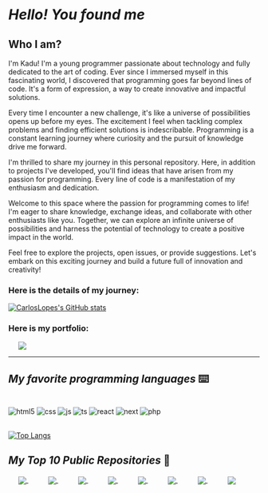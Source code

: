 # *Hello! You found me*

## Who I am?

I'm Kadu! I'm a young programmer passionate about technology and fully dedicated to the art of coding. Ever since I immersed myself in this fascinating world, I discovered that programming goes far beyond lines of code. It's a form of expression, a way to create innovative and impactful solutions.

Every time I encounter a new challenge, it's like a universe of possibilities opens up before my eyes. The excitement I feel when tackling complex problems and finding efficient solutions is indescribable. Programming is a constant learning journey where curiosity and the pursuit of knowledge drive me forward.

I'm thrilled to share my journey in this personal repository. Here, in addition to projects I've developed, you'll find ideas that have arisen from my passion for programming. Every line of code is a manifestation of my enthusiasm and dedication.

Welcome to this space where the passion for programming comes to life! I'm eager to share knowledge, exchange ideas, and collaborate with other enthusiasts like you. Together, we can explore an infinite universe of possibilities and harness the potential of technology to create a positive impact in the world.

Feel free to explore the projects, open issues, or provide suggestions. Let's embark on this exciting journey and build a future full of innovation and creativity!

### Here is the details of my journey:

[![CarlosLopes's GitHub stats](https://github-readme-stats.vercel.app/api?username=CarlosPegoraro&show_icons=true&theme=tokyonight&locale=en)](https://github.com/CarlosPegoraro)

### Here is my portfolio:
</a>
  <a style="margin: 10px 20px" href="https://github.com/CarlosPegoraro/portfolio">
  <img align="center" src="https://github-readme-stats.vercel.app/api/pin/?username=CarlosPegoraro&repo=portfolio&theme=tokyonight" />
 </a>

***

## *My favorite programming languages* ⌨️

<div style="display: inline_block"> <br/>
  <img align="center" alt="html5" src="https://img.shields.io/badge/HTML5-E34F26?style=for-the-badge&logo=html5&logoColor=white" />
  <img align="center" alt="css" src="https://img.shields.io/badge/CSS3-1572B6?style=for-the-badge&logo=css3&logoColor=white" />
  <img align="center" alt="js" src="https://img.shields.io/badge/JavaScript-EDBD25?style=for-the-badge&logo=javascript&logoColor=black" />
  <img align="center" alt="ts" src="https://img.shields.io/badge/TypeScript-007ACC?style=for-the-badge&logo=typescript&logoColor=white" />
  <img align="center" alt="react" src="https://img.shields.io/badge/React-20232A?style=for-the-badge&logo=react&logoColor=61DAFB" />
  <img align="center" alt="next" src="https://img.shields.io/badge/Next.js-252525?style=for-the-badge&logo=next.js&logoColor=white" />
  <img align="center" alt="php" src="https://img.shields.io/badge/PHP-777BB4?style=for-the-badge&logo=php&logoColor=white" />
</div>

<br/>

[![Top Langs](https://github-readme-stats.vercel.app/api/top-langs/?username=CarlosPegoraro&theme=tokyonight&locale=en)](https://github.com/CarlosPegoraro)

## __*My Top 10 Public Repositories*__ 💾

<div style="display: inline_block">
<a style="margin: 10px 20px" href="https://github.com/CarlosPegoraro/100Days100Codes">
  <img align="center" src="https://github-readme-stats.vercel.app/api/pin/?username=CarlosPegoraro&repo=100Days100Codes&theme=tokyonight" />
</a>
<a style="margin: 10px 20px" href="https://github.com/CarlosPegoraro/horizonbank">
  <img align="center" src="https://github-readme-stats.vercel.app/api/pin/?username=CarlosPegoraro&repo=horizonbank&theme=tokyonight" />
</a>
<a style="margin: 10px 20px" href="https://github.com/CarlosPegoraro/CifraHall">
  <img align="center" src="https://github-readme-stats.vercel.app/api/pin/?username=CarlosPegoraro&repo=CifraHall&theme=tokyonight" />
</a>
<a style="margin: 10px 20px" href="https://github.com/CarlosPegoraro/Blues">
  <img align="center" src="https://github-readme-stats.vercel.app/api/pin/?username=CarlosPegoraro&repo=Blues&theme=tokyonight" />
</a>
<a style="margin: 10px 20px" href="https://github.com/CarlosPegoraro/Cinehub">
  <img align="center" src="https://github-readme-stats.vercel.app/api/pin/?username=CarlosPegoraro&repo=Cinehub&theme=tokyonight" />
</a>
<a style="margin: 10px 20px" href="https://github.com/CarlosPegoraro/Projetos">
  <img align="center" src="https://github-readme-stats.vercel.app/api/pin/?username=CarlosPegoraro&repo=Projetos&theme=tokyonight" />
</a>
<a style="margin: 10px 20px" href="https://github.com/CarlosPegoraro/Cursos">
  <img align="center" src="https://github-readme-stats.vercel.app/api/pin/?username=CarlosPegoraro&repo=Cursos&theme=tokyonight" />
 </a>
  <a style="margin: 10px 20px" href="https://github.com/CarlosPegoraro/PythonCC">
  <img align="center" src="https://github-readme-stats.vercel.app/api/pin/?username=CarlosPegoraro&repo=PythonCC&theme=tokyonight" />
 </a>
  
 </div>


